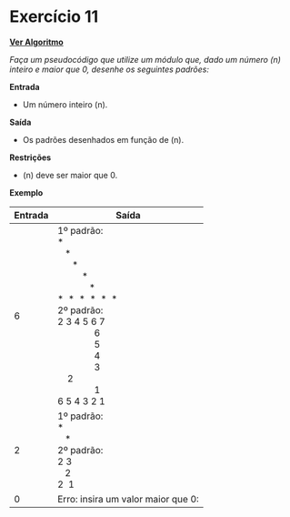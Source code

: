 # Exercício 11

[**Ver Algoritmo**](Algoritmo11.md)

*Faça um pseudocódigo que utilize um módulo que, dado um número \(n\) inteiro e maior que 0, desenhe os seguintes padrões:*

**Entrada**
- Um número inteiro \(n\).

**Saída**
- Os padrões desenhados em função de \(n\).

**Restrições**
- \(n\) deve ser maior que 0.

**Exemplo**

| Entrada | Saída                                   |
|---------|-----------------------------------------|
| 6       | 1º padrão:<br>\*<br>‎ ‎ ‎ \*<br>‎ ‎ ‎ ‎ ‎ ‎ \*<br>‎ ‎ ‎ ‎ ‎ ‎ ‎ ‎ ‎ ‎ \*<br>‎ ‎ ‎ ‎ ‎ ‎ ‎ ‎ ‎‎ ‎  ‎ ‎ ‎ \*<br>‎\*‎‎‎‎ ‎ \* ‎ ‎\*‎ ‎ ‎\*‎ ‎ \*‎‎  ‎ \* <br>2º padrão:<br>2 3 4 5 6 7<br>‎ ‎‎ ‎ ‎ ‎ ‎ ‎ ‎‎ ‎ ‎ ‎  ‎ ‎ ‎ ‎ 6<br> ‎ ‎ ‎ ‎ ‎ ‎ ‎ ‎‎ ‎ ‎ ‎  ‎ ‎ ‎ ‎ 5<br> ‎ ‎ ‎ ‎ ‎ ‎ ‎ ‎‎ ‎ ‎ ‎  ‎ ‎ ‎ ‎  4<br> ‎ ‎ ‎ ‎ ‎ ‎ ‎ ‎‎ ‎ ‎ ‎  ‎ ‎ ‎ ‎ 3<br> ‎ ‎ ‎ ‎ ‎ ‎ ‎ ‎‎ ‎ ‎ ‎  ‎ ‎ ‎ ‎  2<br> ‎ ‎ ‎ ‎ ‎ ‎ ‎ ‎‎ ‎ ‎ ‎  ‎ ‎ ‎ ‎  1<br>6 5 4 3 2 1 |
| 2 |1º padrão:<br>\*<br>‎ ‎ ‎ \* <br>2º padrão:<br>2 3<br>‎ ‎ ‎ 2<br>2‎ ‎ 1|
|0| Erro: insira um valor maior que 0: |